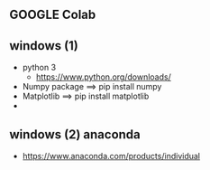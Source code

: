 
## GOOGLE Colab

## windows (1)
- python 3
  - https://www.python.org/downloads/ 
- Numpy package ==> pip install numpy
- Matplotlib ==> pip install matplotlib
- 
## windows (2) anaconda
- https://www.anaconda.com/products/individual


